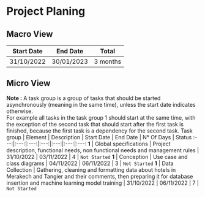 # Project Planing
## Macro View
Start Date | End Date | Total
:---:|:---:|:---:
31/10/2022 | 30/01/2023 | 3 months
## Micro View
**Note :** A task group is a group of tasks that should be started asynchronously (meaning in the same time), unless the start date indicates otherwise.<br> 
For example all tasks in the task group 1 should start at the same time, with the exception of the second task that should start after the first task is finished, because the first task is a dependency for the second task.
Task group | Element | Description | Start Date | End Date | N° Of Days | Status
:---:|:---:|:---:|:---:|:---:|:---:|:---:
**1** | Global specifications | Project description, functional needs, non functional needs and management rules | 31/10/2022 | 03/11/2022 | 4 | `Not Started` 
**1** | Conception | Use case and class diagrams | 04/11/2022 | 06/11/2022 | 3 | `Not Started` 
**1** | Data Collection | Gathering, cleaning and formatting data about hotels in Merakech and Tangier and their comments, then preparing it for database insertion and machine learning model training | 31/10/2022 | 06/11/2022 | 7 | `Not Started`

